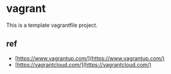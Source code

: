 # vagrant

This is a template vagrantfile project.

## ref
- [https://www.vagrantup.com/](https://www.vagrantup.com/)
- [https://vagrantcloud.com/](https://vagrantcloud.com/)
